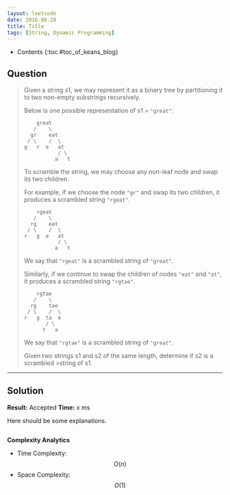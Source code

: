 ```yaml
---
layout: leetcode
date: 2016-06-28
title: Title
tags: [String, Dynamic Programming]
---
```


* Contents
{:toc #toc_of_keans_blog}

## Question

> Given a string s1, we may represent it as a binary tree by partitioning it to two non-empty substrings recursively.
>
>Below is one possible representation of s1 = `"great"`:
>
>         great
>        /    \
>       gr    eat
>      / \    /  \
>     g   r  e   at
>                / \
>               a   t
>
>To scramble the string, we may choose any non-leaf node and swap its two children.
>
>For example, if we choose the node `"gr"` and swap its two children, it produces a scrambled string `"rgeat"`.
>
>         rgeat
>        /    \
>       rg    eat
>      / \    /  \
>     r   g  e   at
>                / \
>               a   t
>
>We say that `"rgeat"` is a scrambled string of `"great"`.
>
>Similarly, if we continue to swap the children of nodes `"eat"` and `"at"`, it produces a scrambled string `"rgtae"`.
>     
>         rgtae
>        /    \
>       rg    tae
>      / \    /  \
>     r   g  ta  e
>            / \
>           t   a
>
>We say that `"rgtae"` is a scrambled string of `"great"`.
>
>Given two strings s1 and s2 of the same length, determine if s2 is a scrambled >string of s1.
>    

***

## Solution

**Result:** Accepted **Time:** x ms

Here should be some explanations.

```c

```

**Complexity Analytics**

- Time Complexity: $$O(n)$$
- Space Complexity: $$O(1)$$
